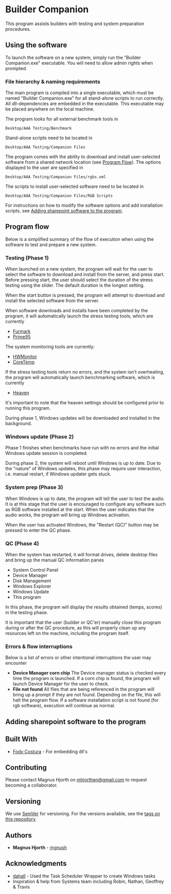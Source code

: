 # Builder Companion

This program assists builders with testing and system preparation procedures.

## Using the software

To launch the software on a new system, simply run the "Builder Companion.exe" executable. You will need to allow admin rights when prompted.

### File hierarchy & naming requirements

The main program is compiled into a single executable, which must be named "Builder Companion.exe" for all stand-alone scripts to run correctly. All dll-dependencies are embedded in the executable. This executable may be placed anywhere on the local machine. 

The program looks for all external benchmark tools in

```
Desktop/AAA Testing/Benchmark
```

Stand-alone scripts need to be located in

```
Desktop/AAA Testing/Companion Files
```

The program comes with the ability to download and install user-selected software from a shared network location (see [Program Flow](https://github.com/mgnush/Builder-Companion#program-flow)). The options displayed to the user are specified in

```
Desktop/AAA Testing/Companion Files/rgbs.xml
```

The scripts to install user-selected software need to be located in

```
Desktop/AAA Testing/Companion Files/RGB Scripts
```

For instructions on how to modify the software options and add installation scripts, see [Adding sharepoint software to the program](https://github.com/mgnush/Builder-Companion#Adding-sharepoint-software-to-the-program).

## Program flow

Below is a simplified summary of the flow of execution when using the software to test and prepare a new system.

### Testing (Phase 1)

When launched on a new system, the program will wait for the user to select the software to download and install from the server, and press start. Before pressing start, the user should select the duration of the stress testing using the slider. The default duration is the longest setting. 

When the start button is pressed, the program will attempt to download and install the selected software from the server.

When software downloads and installs have been completed by the program, it will automatically launch the stress testing tools, which are currently

* [Furmark](https://geeks3d.com/furmark/downloads/)
* [Prime95](https://www.mersenne.org/download/)

The system monitoring tools are currently:

* [HWMonitor](https://cpuid.com/softwares/hwmonitor.html)
* [CoreTemp](https://www.alcpu.com/CoreTemp/)

If the stress testing tools return no errors, and the system isn't overheating, the program will automatically launch benchmarking software, which is currently

* [Heaven](https://benchmark.unigine.com/heaven)

It's important to note that the heaven settings should be configured prior to running this program.

During phase 1, Windows updates will be downloaded and installed in the background.

### Windows update (Phase 2)

Phase 1 finishes when benchmarks have run with no errors and the initial Windows update session is completed. 

During phase 2, the system will reboot until Windows is up to date. Due to the "nature" of Windows updates, this phase may require user interaction, i.e. manual restart, if Windows updater gets stuck.

### System prep (Phase 3)

When Windows is up to date, the program will tell the user to test the audio. It is at this stage that the user is encouraged to configure any software such as RGB software installed at the start. When the user indicates that the audio works, the program will bring up Windows activation.

When the user has activated Windows, the "Restart (QC)" button may be pressed to enter the QC phase.

### QC (Phase 4)

When the system has restarted, it will format drives, delete desktop files and bring up the manual QC information panes

* System Control Panel
* Device Manager
* Disk Management
* Windows Explorer
* Windows Update
* This program

In this phase, the program will display the results obtained (temps, scores) in the testing phase.

It is important that the user (builder or QC'er) manually close this program during or after the QC procedure, as this will properly clean up any resources left on the machine, including the program itself.

### Errors & flow interruptions

Below is a list of errors or other intentional interruptions the user may encounter

* **Device Manager corn chip** The Device manager status is checked every time the program is launched. If a corn chip is found, the program will launch Device Manager for the user to check.
* **File not found** All files that are being referenced in the program will bring up a prompt if they are not found. Depending on the file, this will halt the program flow. If a software installation script is not found (for rgb software), execution will continue as normal.

## Adding sharepoint software to the program

## Built With

* [Fody Costura](https://github.com/Fody/Costura) - For embedding dll's

## Contributing

Please contact Magnus Hjorth on mhjorthen@gmail.com to request becoming a collaborator.

## Versioning

We use [SemVer](http://semver.org/) for versioning. For the versions available, see the [tags on this repository](https://github.com/your/project/tags). 

## Authors

* **Magnus Hjorth** - [mgnush](https://github.com/mgnush)

## Acknowledgments

* [dahall](https://github.com/dahall/taskscheduler) - Used the Task Scheduler Wrapper to create Windows tasks
* Inspiration & help from Systems team including Robin, Nathan, Geoffrey & Travis

